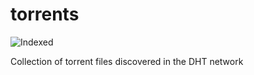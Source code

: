 torrents 
========
![Indexed](https://img.shields.io/badge/indexed-124453-blue)

Collection of torrent files discovered in the DHT network
